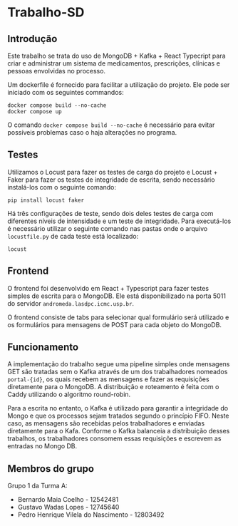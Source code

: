 # Trabalho-SD
## Introdução
Este trabalho se trata do uso de MongoDB + Kafka + React Typecript para criar e administrar um sistema de medicamentos, prescrições, clínicas e pessoas envolvidas no processo.

Um dockerfile é fornecido para facilitar a utilização do projeto. Ele pode ser iniciado com os seguintes commandos:
```
docker compose build --no-cache
docker compose up
```

O comando `docker compose build --no-cache` é necessário para evitar possíveis problemas caso o haja alterações no programa.

## Testes
Utilizamos o Locust para fazer os testes de carga do projeto e Locust + Faker para fazer os testes de integridade de escrita, sendo necessário instalá-los com o seguinte comando:
```
pip install locust faker
```

Há três configurações de teste, sendo dois deles testes de carga com diferentes níveis de intensidade e um teste de integridade. Para executá-los é necessário utilizar o seguinte comando nas pastas onde o arquivo `locustfile.py` de cada teste está localizado:
```
locust
```

## Frontend
O frontend foi desenvolvido em React + Typescript para fazer testes simples de escrita para o MongoDB. Ele está disponibilizado na porta 5011 do servidor `andromeda.lasdpc.icmc.usp.br`.

O frontend consiste de tabs para selecionar qual formulário será utilizado e os formulários para mensagens de POST para cada objeto do MongoDB.

## Funcionamento
A implementação do trabalho segue uma pipeline simples onde mensagens GET são tratadas sem o Kafka através de um dos trabalhadores nomeados `portal-{id}`, os quais recebem as mensagens e fazer as requisições diretamente para o MongoDB. A distribuição e roteamento é feita com o Caddy utilizando o algoritmo round-robin.

Para a escrita no entanto, o Kafka é utilizado para garantir a integridade do Mongo e que os processos sejam tratados segundo o princípio FIFO. Neste caso, as mensagens são recebidas pelos trabalhadores e enviadas diretamente para o Kafa. Conforme o Kafka balanceia a distribuição desses trabalhos, os trabalhadores consomem essas requisições e escrevem as entradas no Mongo DB.

## Membros do grupo
Grupo 1 da Turma A:
- Bernardo Maia Coelho - 12542481
- Gustavo Wadas Lopes - 12745640
- Pedro Henrique Vilela do Nascimento - 12803492